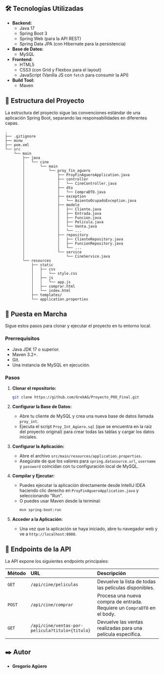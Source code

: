 ## 🛠️ Tecnologías Utilizadas

-   **Backend:**
    -   Java 17
    -   Spring Boot 3
    -   Spring Web (para la API REST)
    -   Spring Data JPA (con Hibernate para la persistencia)
-   **Base de Datos:**
    -   MySQL
-   **Frontend:**
    -   HTML5
    -   CSS3 (con Grid y Flexbox para el layout)
    -   JavaScript (Vanilla JS con `fetch` para consumir la API)
-   **Build Tool:**
    -   Maven

## 📂 Estructura del Proyecto

La estructura del proyecto sigue las convenciones estándar de una aplicación Spring Boot, separando las responsabilidades en diferentes capas.

```
.
├── .gitignore
├── mvnw
├── pom.xml
└── src
    └── main
        ├── java
        │   └── cine
        │       └── main
        │           └── proy_fin_aguero
        │               ├── ProyFinAgueroApplication.java
        │               ├── controller
        │               │   └── CineController.java
        │               ├── dto
        │               │   └── CompraDTO.java
        │               ├── exception
        │               │   └── AsientoOcupadoException.java
        │               ├── modelo
        │               │   ├── Cliente.java
        │               │   ├── Entrada.java
        │               │   ├── Funcion.java
        │               │   ├── Pelicula.java
        │               │   └── Venta.java
        │               │   └── ...
        │               ├── repository
        │               │   ├── ClienteRepository.java
        │               │   ├── FuncionRepository.java
        │               │   └── ...
        │               └── service
        │                   └── CineService.java
        └── resources
            ├── static
            │   ├── css
            │   │   └── style.css
            │   ├── js
            │   │   └── app.js
            │   ├── comprar.html
            │   └── index.html
            ├── templates/
            └── application.properties
```

## 🚀 Puesta en Marcha

Sigue estos pasos para clonar y ejecutar el proyecto en tu entorno local.

### Prerrequisitos

-   Java JDK 17 o superior.
-   Maven 3.2+.
-   Git.
-   Una instancia de MySQL en ejecución.

### Pasos

1.  **Clonar el repositorio:**
    ```bash
    git clone https://github.com/GrekAG/Proyecto_POO_Final.git
    ```

2.  **Configurar la Base de Datos:**
    -   Abre tu cliente de MySQL y crea una nueva base de datos llamada `proy_int`.
    -   Ejecuta el script `Proy_Int_Agüero.sql` (que se encuentra en la raíz del proyecto original) para crear todas las tablas y cargar los datos iniciales.

3.  **Configurar la Aplicación:**
    -   Abre el archivo `src/main/resources/application.properties`.
    -   Asegúrate de que los valores para `spring.datasource.url`, `username` y `password` coincidan con tu configuración local de MySQL.

4.  **Compilar y Ejecutar:**
    -   Puedes ejecutar la aplicación directamente desde IntelliJ IDEA haciendo clic derecho en `ProyFinAgueroApplication.java` y seleccionando "Run".
    -   O puedes usar Maven desde la terminal:
        ```bash
        mvn spring-boot:run
        ```

5.  **Acceder a la Aplicación:**
    -   Una vez que la aplicación se haya iniciado, abre tu navegador web y ve a `http://localhost:8080`.

## 📖 Endpoints de la API

La API expone los siguientes endpoints principales:

| Método | URL                                    | Descripción                                                              |
| :----- | :------------------------------------- | :----------------------------------------------------------------------- |
| `GET`  | `/api/cine/peliculas`                  | Devuelve la lista de todas las películas disponibles.                    |
| `POST` | `/api/cine/comprar`                    | Procesa una nueva compra de entrada. Requiere un `CompraDTO` en el body. |
| `GET`  | `/api/cine/ventas-por-pelicula?titulo={titulo}` | Devuelve las ventas realizadas para una película específica.             |

## ✒️ Autor

* **Gregorio Agüero**
